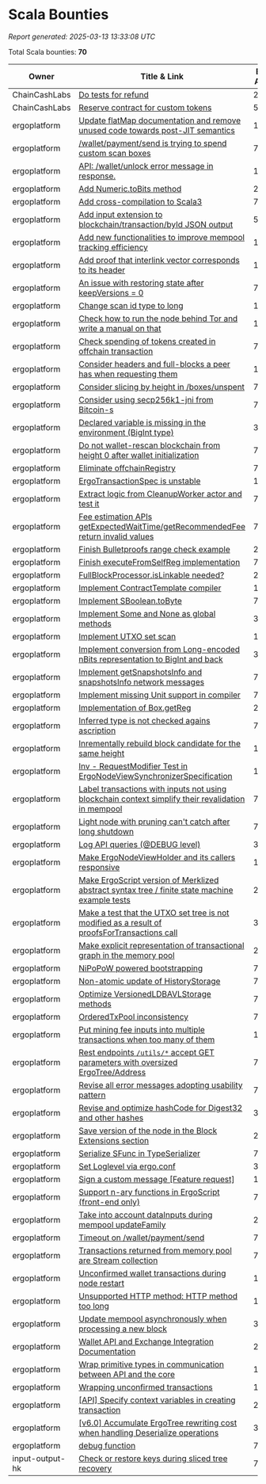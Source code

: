 # Scala Bounties

*Report generated: 2025-03-13 13:33:08 UTC*

Total Scala bounties: **70**

|Owner|Title & Link|Bounty Amount|Paid in|Secondary Language|
|---|---|---|---|---|
| ChainCashLabs | [Do tests for refund](https://github.com/ChainCashLabs/chaincash/issues/6) | 200 | GORT | JavaScript |
| ChainCashLabs | [Reserve contract for custom tokens](https://github.com/ChainCashLabs/chaincash/issues/3) | 500 | GORT | JavaScript |
| ergoplatform | [ Update flatMap documentation and remove unused code towards post-JIT semantics](https://github.com/ergoplatform/sigmastate-interpreter/issues/955) | 150.00 | SigUSD | JavaScript |
| ergoplatform | [/wallet/payment/send is trying to spend custom scan boxes](https://github.com/ergoplatform/ergo/issues/1905) | 750.00 | SigUSD | TeX |
| ergoplatform | [API: /wallet/unlock  error message in response.](https://github.com/ergoplatform/ergo/issues/903) | 150.00 | SigUSD | TeX |
| ergoplatform | [Add Numeric.toBits method](https://github.com/ergoplatform/sigmastate-interpreter/issues/992) | 200 | ERG | JavaScript |
| ergoplatform | [Add cross-compilation to Scala3](https://github.com/ergoplatform/sigmastate-interpreter/issues/947) | 750.00 | SigUSD | JavaScript |
| ergoplatform | [Add input extension to blockchain/transaction/byId JSON output](https://github.com/ergoplatform/ergo/issues/2200) | 50 | ERG | TeX |
| ergoplatform | [Add new functionalities to improve mempool tracking efficiency](https://github.com/ergoplatform/ergo/issues/2174) | 1 | g GOLD | TeX |
| ergoplatform | [Add proof that interlink vector corresponds to its header](https://github.com/ergoplatform/ergo/issues/1384) | 1500.00 | SigUSD | TeX |
| ergoplatform | [An issue with restoring state after keepVersions = 0](https://github.com/ergoplatform/ergo/issues/1631) | 750.00 | SigUSD | TeX |
| ergoplatform | [Change scan id type to long](https://github.com/ergoplatform/ergo/issues/1668) | 1500.00 | SigUSD | TeX |
| ergoplatform | [Check how to run the node behind Tor and write a manual on that ](https://github.com/ergoplatform/ergo/issues/970) | 100 | ERG | TeX |
| ergoplatform | [Check spending of tokens created in offchain transaction ](https://github.com/ergoplatform/ergo/issues/1448) | 750.00 | SigUSD | TeX |
| ergoplatform | [Consider headers and full-blocks a peer has when requesting them ](https://github.com/ergoplatform/ergo/issues/1915) | 1500.00 | SigUSD | TeX |
| ergoplatform | [Consider slicing by height in /boxes/unspent](https://github.com/ergoplatform/ergo/issues/1870) | 750.00 | SigUSD | TeX |
| ergoplatform | [Consider using secp256k1-jni from Bitcoin-s](https://github.com/ergoplatform/sigmastate-interpreter/issues/970) | 750.00 | SigUSD | JavaScript |
| ergoplatform | [Declared variable is missing in the environment (BigInt type)](https://github.com/ergoplatform/sigmastate-interpreter/issues/574) | 300.00 | SigUSD | JavaScript |
| ergoplatform | [Do not wallet-rescan blockchain from height 0 after wallet initialization](https://github.com/ergoplatform/ergo/issues/1722) | 750.00 | SigUSD | TeX |
| ergoplatform | [Eliminate offchainRegistry](https://github.com/ergoplatform/ergo/issues/1228) | 750.00 | SigUSD | TeX |
| ergoplatform | [ErgoTransactionSpec is unstable](https://github.com/ergoplatform/ergo/issues/2095) | 150.00 | SigUSD | TeX |
| ergoplatform | [Extract logic from CleanupWorker actor and test it ](https://github.com/ergoplatform/ergo/issues/1556) | 750.00 | SigUSD | TeX |
| ergoplatform | [Fee estimation APIs getExpectedWaitTime/getRecommendedFee return invalid values](https://github.com/ergoplatform/ergo/issues/1884) | 750.00 | SigUSD | TeX |
| ergoplatform | [Finish Bulletproofs range check example](https://github.com/ergoplatform/sigmastate-interpreter/issues/1032) | 200 | ERG | JavaScript |
| ergoplatform | [Finish executeFromSelfReg implementation](https://github.com/ergoplatform/sigmastate-interpreter/issues/1039) | 750.00 | SigUSD | JavaScript |
| ergoplatform | [FullBlockProcessor.isLinkable needed?](https://github.com/ergoplatform/ergo/issues/1125) | 200 | ERG | TeX |
| ergoplatform | [Implement ContractTemplate compiler](https://github.com/ergoplatform/sigmastate-interpreter/issues/852) | 1500.00 | SigUSD | JavaScript |
| ergoplatform | [Implement SBoolean.toByte](https://github.com/ergoplatform/sigmastate-interpreter/issues/931) | 750.00 | SigUSD | JavaScript |
| ergoplatform | [Implement Some and None as global methods](https://github.com/ergoplatform/sigmastate-interpreter/issues/462) | 300 | ERG | JavaScript |
| ergoplatform | [Implement UTXO set scan](https://github.com/ergoplatform/ergo/issues/2034) | 1500.00 | SigUSD | TeX |
| ergoplatform | [Implement conversion from Long-encoded nBits representation to BigInt and back](https://github.com/ergoplatform/sigmastate-interpreter/issues/675) | 300.00 | SigUSD | JavaScript |
| ergoplatform | [Implement getSnapshotsInfo and snapshotsInfo network messages](https://github.com/ergoplatform/ergo/issues/1517) | 750.00 | SigUSD | TeX |
| ergoplatform | [Implement missing Unit support in compiler](https://github.com/ergoplatform/sigmastate-interpreter/issues/820) | 750.00 | SigUSD | JavaScript |
| ergoplatform | [Implementation of Box.getReg](https://github.com/ergoplatform/sigmastate-interpreter/issues/416) | 200 | ERG | JavaScript |
| ergoplatform | [Inferred type is not checked agains ascription](https://github.com/ergoplatform/sigmastate-interpreter/issues/915) | 750.00 | SigUSD | JavaScript |
| ergoplatform | [Inrementally rebuild block candidate for the same height](https://github.com/ergoplatform/ergo/issues/1363) | 1500.00 | SigUSD | TeX |
| ergoplatform | [Inv - RequestModifier Test in ErgoNodeViewSynchronizerSpecification](https://github.com/ergoplatform/ergo/issues/2184) | 1 | g GOLD | TeX |
| ergoplatform | [Label transactions with inputs not using blockchain context  simplify their revalidation in mempool](https://github.com/ergoplatform/ergo/issues/2092) | 750.00 | SigUSD | TeX |
| ergoplatform | [Light node with pruning can't catch after long shutdown ](https://github.com/ergoplatform/ergo/issues/1159) | 750.00 | SigUSD | TeX |
| ergoplatform | [Log API queries (@DEBUG level)](https://github.com/ergoplatform/ergo/issues/1909) | 300.00 | SigUSD | TeX |
| ergoplatform | [Make ErgoNodeViewHolder and its callers responsive](https://github.com/ergoplatform/ergo/issues/1588) | 1500.00 | SigUSD | TeX |
| ergoplatform | [Make ErgoScript version of Merklized abstract syntax tree / finite state machine example tests](https://github.com/ergoplatform/sigmastate-interpreter/issues/1053) | 200 | ERG | JavaScript |
| ergoplatform | [Make a test that the UTXO set tree is not modified as a result of proofsForTransactions call](https://github.com/ergoplatform/ergo/issues/1614) | 300.00 | SigUSD | TeX |
| ergoplatform | [Make explicit representation of transactional graph in the memory pool](https://github.com/ergoplatform/ergo/issues/1051) | 200 | ERG | TeX |
| ergoplatform | [NiPoPoW powered bootstrapping ](https://github.com/ergoplatform/ergo/issues/1365) | 7500.00 | SigUSD | TeX |
| ergoplatform | [Non-atomic update of HistoryStorage](https://github.com/ergoplatform/ergo/issues/1443) | 750.00 | SigUSD | TeX |
| ergoplatform | [Optimize VersionedLDBAVLStorage methods](https://github.com/ergoplatform/ergo/issues/1598) | 750.00 | SigUSD | TeX |
| ergoplatform | [OrderedTxPool inconsistency ](https://github.com/ergoplatform/ergo/issues/1952) | 750.00 | SigUSD | TeX |
| ergoplatform | [Put mining fee inputs into multiple transactions when too many of them](https://github.com/ergoplatform/ergo/issues/2185) | 1 | g GOLD | TeX |
| ergoplatform | [Rest endpoints `/utils/*` accept GET parameters with oversized ErgoTree/Address](https://github.com/ergoplatform/ergo/issues/1868) | 750.00 | SigUSD | TeX |
| ergoplatform | [Revise all error messages adopting usability pattern](https://github.com/ergoplatform/sigmastate-interpreter/issues/832) | 750.00 | SigUSD | JavaScript |
| ergoplatform | [Revise and optimize hashCode for Digest32 and other hashes](https://github.com/ergoplatform/sigmastate-interpreter/issues/197) | 300.00 | SigUSD | JavaScript |
| ergoplatform | [Save version of the node in the Block Extensions section](https://github.com/ergoplatform/ergo/issues/962) | 200 | ERG | TeX |
| ergoplatform | [Serialize SFunc in TypeSerializer](https://github.com/ergoplatform/sigmastate-interpreter/issues/847) | 750.00 | SigUSD | JavaScript |
| ergoplatform | [Set Loglevel via ergo.conf](https://github.com/ergoplatform/ergo/issues/1633) | 300.00 | SigUSD | TeX |
| ergoplatform | [Sign a custom message [Feature request]](https://github.com/ergoplatform/ergo/issues/1392) | 1500.00 | SigUSD | TeX |
| ergoplatform | [Support n-ary functions in ErgoScript (front-end only)](https://github.com/ergoplatform/sigmastate-interpreter/issues/616) | 750.00 | SigUSD | JavaScript |
| ergoplatform | [Take into account dataInputs during mempool updateFamily](https://github.com/ergoplatform/ergo/issues/1156) | 200 | ERG | TeX |
| ergoplatform | [Timeout on /wallet/payment/send ](https://github.com/ergoplatform/ergo/issues/1885) | 750.00 | SigUSD | TeX |
| ergoplatform | [Transactions returned from memory pool are Stream collection](https://github.com/ergoplatform/ergo/issues/1551) | 750.00 | SigUSD | TeX |
| ergoplatform | [Unconfirmed wallet transactions during node restart](https://github.com/ergoplatform/ergo/issues/1154) | 1500.00 | SigUSD | TeX |
| ergoplatform | [Unsupported HTTP method: HTTP method too long](https://github.com/ergoplatform/ergo/issues/1318) | 150.00 | SigUSD | TeX |
| ergoplatform | [Update mempool asynchronously when processing a new block](https://github.com/ergoplatform/ergo/issues/2157) | 300.00 | SigUSD | TeX |
| ergoplatform | [Wallet API and Exchange Integration Documentation](https://github.com/ergoplatform/ergo/issues/878) | 200 | ERG | TeX |
| ergoplatform | [Wrap primitive types in communication between API and the core](https://github.com/ergoplatform/ergo/issues/1005) | 100 | ERG | TeX |
| ergoplatform | [Wrapping unconfirmed transactions](https://github.com/ergoplatform/ergo/issues/1753) | 1500.00 | SigUSD | TeX |
| ergoplatform | [[API] Specify context variables in creating transaction](https://github.com/ergoplatform/ergo/issues/938) | 200 | ERG | TeX |
| ergoplatform | [[v6.0] Accumulate ErgoTree rewriting cost when handling Deserialize operations](https://github.com/ergoplatform/sigmastate-interpreter/issues/846) | 300.00 | SigUSD | JavaScript |
| ergoplatform | [debug function](https://github.com/ergoplatform/sigmastate-interpreter/issues/1035) | 750.00 | SigUSD | JavaScript |
| input-output-hk | [Check or restore keys during sliced tree recovery ](https://github.com/input-output-hk/scrypto/issues/89) | 750.00 | SigUSD | Shell |
